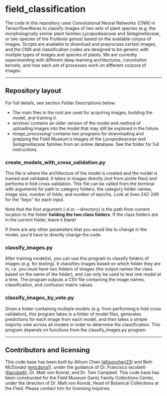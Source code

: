 # field_classification

The code in this repository uses Convolutional Neural Networks (CNN) in Tensorflow/Keras to classify images of two sets of plant species (e.g. the morphologically similar plant families *Lycopodieaceae* and *Selaginellaceae*, or two species of the *Frullania* genus) based on the available corpus of images.  Scripts are available to download and preprocess certain images, and the CNN and classification codes are designed to be generic with multiple types of images and species of plants.  We are currently experimenting with different deep learning architectures, convolution kernels, and how each set of processes work on different corpora of images.

---

## Repository layout
For full details, see section Folder Descriptions below.

- The main files in the root are used for acquiring images, building the model, and training it.
- *archive/* contains an older version of the model and method of uploading images into the model that may still be explored in the future.
- *image_processing/* contains two programs for downloading and prepping the Field Museum's images of the *Lycopodieaceae* and *Selaginellaceae* families from an online database.  See the folder for full instructions.


### create_models_with_cross_validation.py

This file is where the architecture of the model is created and the model is trained and validated. It takes in images directly (*not* from pickle files) and performs k-fold cross validation. This file can be called from the terminal with arguments for path to category folders, the category folder names, image size, number of folds, and number of epochs. Look at lines 242-249 for the "keys" for each input. 

Note that the first argument (-d or --directory) is the path from current location to the folder **holding the two class folders**. If the class folders are in the current folder, leave it blank!

If there are any other parameters that you would like to change in the model, you'd have to directly change the code.

### classify_images.py

After training model(s), you can use this program to classify folders of images (e.g. for testing).  It classifies images based on which folder they are in, i.e. you must have two folders of images (the output names the class based on the name of the folder), and can only be used to test one model at a time.
The program outputs a CSV file containing the image names, classification, and confusion matrix values.

### classify_images_by_vote.py

Given a folder containing multiple models (e.g. from performing k-fold cross validation), this program takes in a folder of model files, generates predictions for each image from each model, and then takes a simple majority vote across all models in order to determine the classification.
This program depends on functions from the classify_images.py program.

---

## Contributors and licensing
This code base has been built by Allison Chen ([allisonchen23](https://github.com/allisonchen23)) and Beth McDonald ([emcdona1](https://github.com/emcdona1)), under the guidance of Dr. Francisco Iacobelli ([fiacobelli](https://github.com/fiacobelli)), Dr. Matt von Konrat, and Dr. Tom Campbell. This code base has been constructed for the Field Museum Gantz Family Collections Center, under the direction of Dr. Matt von Konrat, Head of Botanical Collections at the Field.  Please contact him for licensing inquiries.

